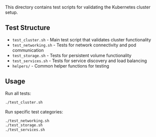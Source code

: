 This directory contains test scripts for validating the Kubernetes cluster setup.

## Test Structure

- `test_cluster.sh` - Main test script that validates cluster functionality
- `test_networking.sh` - Tests for network connectivity and pod communication
- `test_storage.sh` - Tests for persistent volume functionality
- `test_services.sh` - Tests for service discovery and load balancing
- `helpers/` - Common helper functions for testing

## Usage

Run all tests:
```bash
./test_cluster.sh
```

Run specific test categories:
```bash
./test_networking.sh
./test_storage.sh
./test_services.sh
```